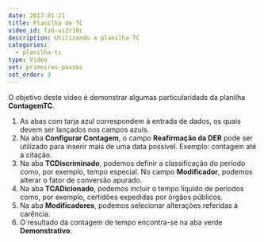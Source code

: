 ```yaml
---
date: 2017-01-21
title: Planilha de TC
video_id: fzG-uiZr18c
description: Utilizando a planilha TC
categories:
  - planilha-tc
type: Video
set: primeiros-passos
set_order: 3
---
```


O objetivo deste vídeo é demonstrar algumas particularidads da planilha **ContagemTC**.

1. As abas com tarja azul correspondem à entrada de dados, os quais devem ser lançados nos campos azuis.
1. Na aba **Configurar Contagem**, o campo **Reafirmação da DER** pode ser utilizado para inserir 
mais de uma data possível. Exemplo: contagem até a citação.
1. Na aba **TCDiscriminado**, podemos definir a classificação do período como, por exemplo, tempo especial. No campo **Modificador**, podemos alterar o fator de conversão apurado.
1. Na aba **TCADicionado**, podemos incluir o tempo líquido de períodos como, por exemplo, certidões expedidas 
por órgãos públicos.
1. Na aba **Modificadores**, podemos selecionar alterações referidas à carência.
1. O resultado da contagem de tempo encontra-se na aba verde **Demonstrativo**.
